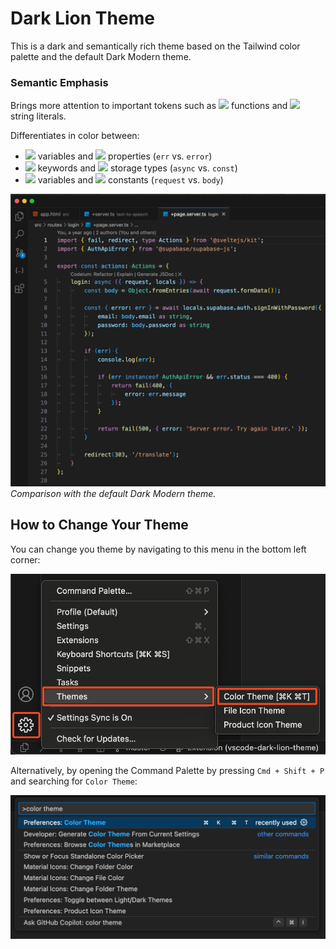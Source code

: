 # Dark Lion Theme

This is a dark and semantically rich theme based on the Tailwind color palette and the default Dark Modern theme.

### Semantic Emphasis

Brings more attention to important tokens such as ![](https://placehold.co/15x15/FEF08A/FEF08A.png) functions and ![](https://placehold.co/15x15/4ADE80/4ADE80.png) string literals.

Differentiates in color between:

- ![](https://placehold.co/15x15/BAE6FD/BAE6FD.png) variables and ![](https://placehold.co/15x15/F5D0FE/F5D0FE.png) properties (`err` vs. `error`)
- ![](https://placehold.co/15x15/FB7185/FB7185.png) keywords and ![](https://placehold.co/15x15/FCA5A5/FCA5A5.png) storage types (`async` vs. `const`)
- ![](https://placehold.co/15x15/BAE6FD/BAE6FD.png) variables and ![](https://placehold.co/15x15/7DD3FC/7DD3FC.png) constants (`request` vs. `body`)

![Dark Modern vs. Dark Lion Comparison](assets/comparison.gif)
_Comparison with the default Dark Modern theme._

## How to Change Your Theme

You can change you theme by navigating to this menu in the bottom left corner:

![How to change your theme from menu](assets/how-to-change-theme.png)

Alternatively, by opening the Command Palette by pressing `Cmd + Shift + P` and searching for `Color Theme`:

![How to change your theme from command palette](assets/cmd-palette.png)
